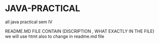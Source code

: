 # JAVA-PRACTICAL
all java practical sem IV

README.MD FILE CONTAIN (DISCRIPTION , WHAT EXACTLY IN THE FILE)
<br>
we will use htmt also to change in readme.md file
